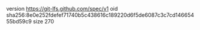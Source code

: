 version https://git-lfs.github.com/spec/v1
oid sha256:8e0e252fdefef71740b5c438616c189220d6f5de6087c3c7cd14665455bd59c9
size 270
